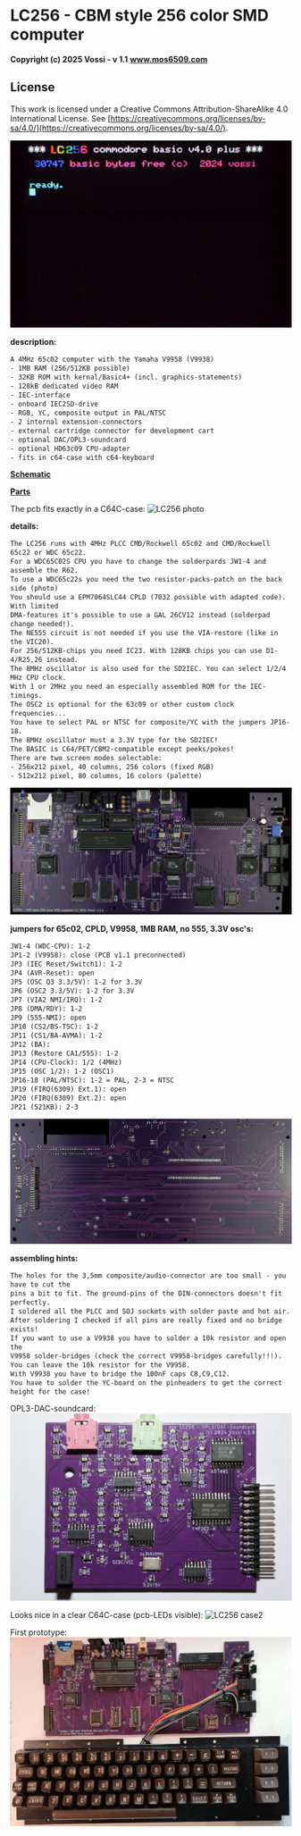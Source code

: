 # LC256 - CBM style 256 color SMD computer

**Copyright (c) 2025 Vossi - v 1.1**
**www.mos6509.com**

## License
This work is licensed under a Creative Commons Attribution-ShareAlike 4.0
International License. See [https://creativecommons.org/licenses/by-sa/4.0/](https://creativecommons.org/licenses/by-sa/4.0/).

![LC256 start screen](https://github.com/vossi1/lc256-computer/blob/master/pictures/lc256_title.jpg)

**description:**

    A 4MHz 65c02 computer with the Yamaha V9958 (V9938)
    - 1MB RAM (256/512KB possible)
    - 32KB ROM with kernal/Basic4+ (incl. graphics-statements)
    - 128kB dedicated video RAM
    - IEC-interface
    - onboard IEC2SD-drive
    - RGB, YC, composite output in PAL/NTSC
    - 2 internal extension-connectors
    - external cartridge connector for development cart
    - optional DAC/OPL3-soundcard
    - optional HD63c09 CPU-adapter
    - fits in c64-case with c64-keyboard

**[Schematic](https://github.com/vossi1/lc256-computer/blob/master/schematics/lc256_v11.png)**

**[Parts](https://github.com/vossi1/lc256-computer/blob/master/parts/lc256_v11_parts.txt)**

The pcb fits exactly in a C64C-case:
![LC256 photo](https://github.com/vossi1/lc256-computer/blob/master/pictures/lc256_case.jpg)

**details:**

    The LC256 runs with 4MHz PLCC CMD/Rockwell 65c02 and CMD/Rockwell 65c22 or WDC 65c22.
    For a WDC65C02S CPU you have to change the solderpards JW1-4 and assemble the R62.
    To use a WDC65c22s you need the two resistor-packs-patch on the back side (photo)
    You should use a EPM7064SLC44 CPLD (7032 possible with adapted code). With limited
    DMA-features it's possible to use a GAL 26CV12 instead (solderpad change needed!).
    The NE555 circuit is not needed if you use the VIA-restore (like in the VIC20).
    For 256/512KB-chips you need IC23. With 128KB chips you can use D1-4/R25,26 instead.
    The 8MHz oscillator is also used for the SD2IEC. You can select 1/2/4 MHz CPU clock.
    With 1 or 2MHz you need an especially assembled ROM for the IEC-timings.
    The OSC2 is optional for the 63c09 or other custom clock frequencies...
    You have to select PAL or NTSC for composite/YC with the jumpers JP16-18.
    The 8MHz oscillator must a 3.3V type for the SD2IEC!
    The BASIC is C64/PET/CBM2-compatible except peeks/pokes!
    There are two screen modes selectable:
    - 256x212 pixel, 40 columns, 256 colors (fixed RGB)
    - 512x212 pixel, 80 columns, 16 colors (palette)

![LC256 pcb](https://github.com/vossi1/lc256-computer/blob/master/pictures/lc256_v11_pcb.jpg)

**jumpers for 65c02, CPLD, V9958, 1MB RAM, no 555, 3.3V osc's:**

    JW1-4 (WDC-CPU): 1-2
    JP1-2 (V9958): close (PCB v1.1 preconnected)
    JP3 (IEC Reset/Switch1): 1-2
    JP4 (AVR-Reset): open
    JP5 (OSC Q3 3.3/5V): 1-2 for 3.3V
    JP6 (OSC2 3.3/5V): 1-2 for 3.3V
    JP7 (VIA2 NMI/IRQ): 1-2
    JP8 (DMA/RDY): 1-2
    JP9 (555-NMI): open
    JP10 (CS2/BS-TSC): 1-2
    JP11 (CS1/BA-AVMA): 1-2
    JP12 (BA):
    JP13 (Restore CA1/555): 1-2
    JP14 (CPU-Clock): 1/2 (4MHz)
    JP15 (OSC 1/2): 1-2 (OSC1)
    JP16-18 (PAL/NTSC): 1-2 = PAL, 2-3 = NTSC
    JP19 (FIRQ(6309) Ext.1): open
    JP20 (FIRQ(6309) Ext.2): open
    JP21 (521KB): 2-3
    
![LC256 pcb back](https://github.com/vossi1/lc256-computer/blob/master/pictures/lc256_v11_pcb_back.jpg)

**assembling hints:**

    The holes for the 3,5mm composite/audio-connector are too small - you have to cut the
    pins a bit to fit. The ground-pins of the DIN-connectors doesn't fit perfectly.
    I soldered all the PLCC and SOJ sockets with solder paste and hot air.
    After soldering I checked if all pins are really fixed and no bridge exists!
    If you want to use a V9938 you have to solder a 10k resistor and open the
    V9958 solder-bridges (check the correct V9958-bridges carefully!!!).
    You can leave the 10k resistor for the V9958.
    With V9938 you have to bridge the 100nF caps C8,C9,C12.
    You have to solder the YC-board on the pinheaders to get the correct height for the case!

OPL3-DAC-soundcard:
![OPL3-DAC photo](https://github.com/vossi1/lc256-computer/blob/master/pictures/lc256-opl3-dac_soundcard_v10.jpg)

Looks nice in a clear C64C-case (pcb-LEDs visible):
![LC256 case2](https://github.com/vossi1/lc256-computer/blob/master/pictures/lc256_case2.jpg)

First prototype:
![LC256 prototype](https://github.com/vossi1/lc256-computer/blob/master/pictures/lc256_first-prototype-v1.0.png)
